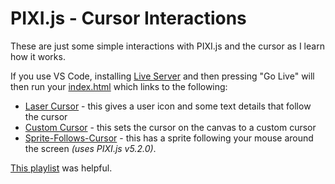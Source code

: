 # PIXI.js - Cursor Interactions

These are just some simple interactions with PIXI.js and the cursor as I learn how it works.

If you use VS Code, installing [Live Server](https://github.com/ritwickdey/vscode-live-server) and then pressing "Go Live" will then run your [index.html](./index.html) which links to the following:

- [Laser Cursor](./laser_cursor.html) - this gives a user icon and some text details that follow the cursor
- [Custom Cursor](./custom_cursor.html) - this sets the cursor on the canvas to a custom cursor
- [Sprite-Follows-Cursor](./sprite_follows_mouse.html) - this has a sprite following your mouse around the screen _(uses PIXI.js v5.2.0)_.

[This playlist](https://www.youtube.com/playlist?list=PLGsA9l-S7trVmUJ7HJsNSKIj0qoAO_qO8) was helpful.

